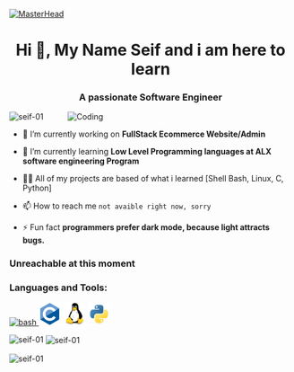 [![MasterHead](https://i.ibb.co/v1TYkX3/dfredg5-0a60e875-646e-4d6c-bb91-73086f012808.gif)](https://rishavchanda.io)
<h1 align="center">Hi 👋, My Name Seif and i am here to learn</h1> 
<h3 align="center">A passionate Software Engineer</h3>
<img align="right" alt="Coding" width="400" src="https://thumbs.gfycat.com/MixedSkinnyArcticfox-max-1mb.gif">

<p align="left"> <img src="https://komarev.com/ghpvc/?username=seif-01&label=Profile%20views&color=0e75b6&style=flat" alt="seif-01" /> </p>

- 🔭 I’m currently working on **FullStack Ecommerce Website/Admin**

- 🌱 I’m currently learning **Low Level Programming languages at ALX software engineering Program**

- 👨‍💻 All of my projects are based of what i learned [Shell Bash, Linux, C, Python]

- 📫 How to reach me ```not avaible right now, sorry```

- ⚡ Fun fact **programmers prefer dark mode, because light attracts bugs.**

<h3 align="left">Unreachable at this moment</h3>

<h3 align="left">Languages and Tools:</h3>
<p align="left"> <a href="https://www.gnu.org/software/bash/" target="_blank" rel="noreferrer"> <img src="https://www.vectorlogo.zone/logos/gnu_bash/gnu_bash-icon.svg" alt="bash" width="40" height="40"/> </a> <a href="https://www.cprogramming.com/" target="_blank" rel="noreferrer"> <img src="https://raw.githubusercontent.com/devicons/devicon/master/icons/c/c-original.svg" alt="c" width="40" height="40"/></a> <a href="https://www.linux.org/" target="_blank" rel="noreferrer"> <img src="https://raw.githubusercontent.com/devicons/devicon/master/icons/linux/linux-original.svg" alt="linux" width="40" height="40"/></a> <a href="https://www.python.org" target="_blank" rel="noreferrer"> <img src="https://raw.githubusercontent.com/devicons/devicon/master/icons/python/python-original.svg" alt="python" width="40" height="40"/> </a> <p><img align="left" src="https://github-readme-stats.vercel.app/api/top-langs?username=seif-01&show_icons=true&locale=en&layout=compact" alt="seif-01" /></p>


<p>&nbsp;<img align="center" src="https://github-readme-stats.vercel.app/api?username=seif-01&show_icons=true&locale=en" alt="seif-01" /></p>

<p><img align="center" src="https://github-readme-streak-stats.herokuapp.com/?user=seif-01&" alt="seif-01" /></p>
